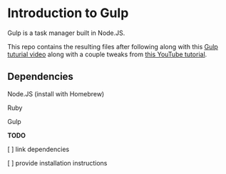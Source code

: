 # Introduction to Gulp

Gulp is a task manager built in Node.JS.

This repo contains the resulting files after following along with this [Gulp tuturial video](http://tagtree.tv/gulp) along with a couple tweaks from [this YouTube tutorial](https://www.youtube.com/watch?v=dwSLFai8ovQ).

## Dependencies

Node.JS (install with Homebrew)

Ruby

Gulp


**TODO**

[ ] link dependencies

[ ] provide installation instructions
